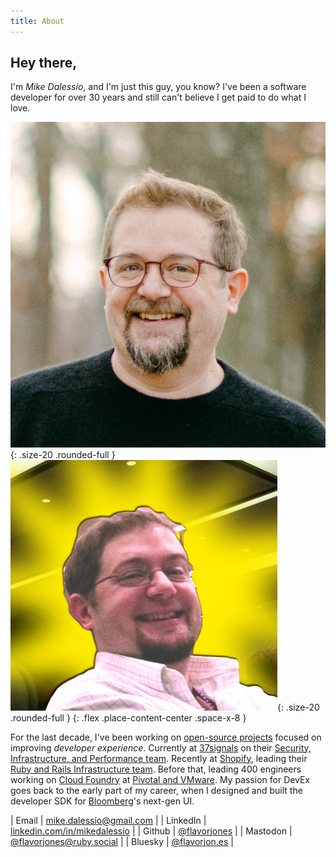 ```yaml
---
title: About
---
```


## Hey there,

I'm *Mike Dalessio*, and I'm just this guy, you know? I've been a software developer for over 30 years and still can't believe I get paid to do what I love.

![headshot1](assets/2020-12-headshot.png){: .size-20 .rounded-full }
![headshot2](assets/nokogiri-mother-1-crop.png){: .size-20 .rounded-full }
{: .flex .place-content-center .space-x-8 }

For the last decade, I've been working on [open-source projects](projects.html) focused on improving
*developer experience*. Currently at [37signals](https://37signals.com/) on their [Security,
Infrastructure, and Performance team](https://dev.37signals.com/). Recently at
[Shopify](https://shopify.com), leading their [Ruby and Rails Infrastructure
team](https://railsatscale.com). Before that, leading 400 engineers working on [Cloud
Foundry](https://www.cloudfoundry.org/) at [Pivotal and VMware](https://tanzu.vmware.com/). My
passion for DevEx goes back to the early part of my career, when I designed and built the developer
SDK for [Bloomberg](https://bloomberg.com)'s next-gen UI.

| Email | [mike.dalessio<!-- don't spam me -->@<!-- don't spam me -->gmail.com](mailto:mike.dalessio+site%40gmail.com) |
| LinkedIn | [linkedin.com/in/mikedalessio](https://www.linkedin.com/in/mikedalessio/) |
| Github | [@flavorjones](https://github.com/flavorjones) |
| Mastodon | [@flavorjones@ruby.social](https://ruby.social/@flavorjones) |
| Bluesky | [@flavorjon.es](https://bsky.app/profile/flavorjon.es) |
